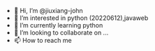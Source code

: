 - 👋 Hi, I’m @jiuxiang-john
- 👀 I’m interested in python (20220612),javaweb
- 🌱 I’m currently learning python
- 💞️ I’m looking to collaborate on ...
- 📫 How to reach me 

<!---
jiuxiang-john/jiuxiang-john is a ✨ special ✨ repository because its `README.md` (this file) appears on your GitHub profile.
You can click the Preview link to take a look at your changes.
--->
